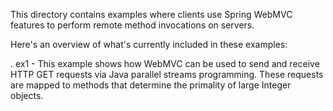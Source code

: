 This directory contains examples where clients use Spring WebMVC
features to perform remote method invocations on servers.

Here's an overview of what's currently included in these examples:

. ex1 - This example shows how WebMVC can be used to send and receive
        HTTP GET requests via Java parallel streams programming.
        These requests are mapped to methods that determine the
        primality of large Integer objects.

